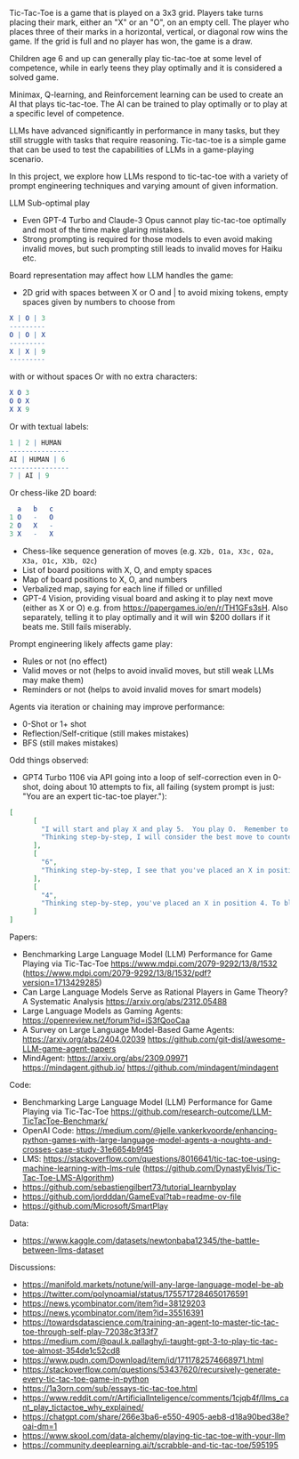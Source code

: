 Tic-Tac-Toe is a game that is played on a 3x3 grid. Players take turns placing their mark, either an "X" or an "O", on an empty cell. The player who places three of their marks in a horizontal, vertical, or diagonal row wins the game. If the grid is full and no player has won, the game is a draw.

Children age 6 and up can generally play tic-tac-toe at some level of competence, while in early teens they play optimally and it is considered a solved game.

Minimax, Q-learning, and Reinforcement learning can be used to create an AI that plays tic-tac-toe.  The AI can be trained to play optimally or to play at a specific level of competence.

LLMs have advanced significantly in performance in many tasks, but they still struggle with tasks that require reasoning.  Tic-tac-toe is a simple game that can be used to test the capabilities of LLMs in a game-playing scenario.

In this project, we explore how LLMs respond to tic-tac-toe with a variety of prompt engineering techniques and varying amount of given information.

LLM Sub-optimal play
* Even GPT-4 Turbo and Claude-3 Opus cannot play tic-tac-toe optimally and most of the time make glaring mistakes.
* Strong prompting is required for those models to even avoid making invalid moves, but such prompting still leads to invalid moves for Haiku etc.

Board representation may affect how LLM handles the game:
* 2D grid with spaces between X or O and | to avoid mixing tokens, empty spaces given by numbers to choose from
```mathematica
X | O | 3
---------
O | O | X
---------
X | X | 9
---------
```
with or without spaces
Or with no extra characters:
```mathematica
X O 3
O O X
X X 9
```
Or with textual labels:
```mathematica
1 | 2 | HUMAN
---------------
AI | HUMAN | 6
---------------
7 | AI | 9
```
Or chess-like 2D board:
```mathematica
  a   b   c
1 O   -   O
2 O   X   -
3 X   -   X
```
* Chess-like sequence generation of moves (e.g. `X2b, O1a, X3c, O2a, X3a, O1c, X3b, O2c`)
* List of board positions with X, O, and empty spaces
* Map of board positions to X, O, and numbers
* Verbalized map, saying for each line if filled or unfilled
* GPT-4 Vision, providing visual board and asking it to play next move (either as X or O) e.g. from https://papergames.io/en/r/TH1GFs3sH.  Also separately, telling it to play optimally and it will win $200 dollars if it beats me.  Still fails miserably.

Prompt engineering likely affects game play:
* Rules or not (no effect)
* Valid moves or not (helps to avoid invalid moves, but still weak LLMs may make them)
* Reminders or not (helps to avoid invalid moves for smart models)

Agents via iteration or chaining may improve performance:
* 0-Shot or 1+ shot
* Reflection/Self-critique (still makes mistakes)
* BFS (still makes mistakes)

Odd things observed:
* GPT4 Turbo 1106 via API going into a loop of self-correction even in 0-shot, doing about 10 attempts to fix, all failing (system prompt is just: "You are an expert tic-tac-toe player."):
```json
[
      [
        "I will start and play X and play 5.  You play O.  Remember to think step-by-step.",
        "Thinking step-by-step, I will consider the best move to counter your X in position 5. To prevent you from creating a line, I should place my O in one of the corners. I'll choose position 1.\n\nHere's the updated board:\n\n```board\nO | 2 | 3\n4 | X | 6\n7 | 8 | 9\n```\n\nYour turn."
      ],
      [
        "6",
        "Thinking step-by-step, I see that you've placed an X in position 6. To block any potential winning moves and to create an opportunity for myself, I should place an O in one of the strategic positions. Position 3 is a good choice to block your potential line from 5 to 6 and to create a chance for me to win on the next moves.\n\nHere's the updated board:\n\n```board\nO | 2 | O\n4 | X | X\n7 | 8 | 9\n```\n\nYour turn."
      ],
      [
        "4",
        "Thinking step-by-step, you've placed an X in position 4. To block your potential winning line from 4 to 6, I need to place an O in position 2 or 8. Position 2 is the better choice because it also gives me a potential winning line across the top row.\n\nHere's the updated board:\n\n```board\nO | O | O\nX | X | X\n7 | 8 | 9\n```\n\nHowever, it seems there has been a mistake. Both of us cannot have a winning line simultaneously. Let's correct this. Since it's my turn, and you've just placed an X in position 4, I will place an O in position 2 to block your line and to create a potential winning line for myself.\n\nHere's the corrected board:\n\n```board\nO | O | O\nX | X | X\n7 | 8 | 9\n```\n\nOnce again, there seems to be a mistake as we have two winning lines. Let's correct this one more time. After you placed an X in position 4, I will place an O in position 2 to block your line.\n\nHere's the corrected board:\n\n```board\nO | O | 3\nX | X | X\n7 | 8 | 9\n```\n\nIt seems I've made the same mistake again. Let's try this one more time. After you placed an X in position 4, I will place an O in position 2 to block your line.\n\nHere's the corrected board:\n\n```board\nO | O | 3\nX | X | X\n7 | 8 | 9\n```\n\nI apologize for the confusion. It appears I have made the same mistake repeatedly. Let's correct the board properly this time. After you placed an X in position 4, I will place an O in position 2 to block your line.\n\nHere's the corrected board:\n\n```board\nO | O | 3\nX | X | X\n7 | 8 | 9\n```\n\nI apologize once again for the repeated error. It seems I am stuck in a loop making the same mistake. Let's try to correct the board one more time. After you placed an X in position 4, I will place an O in position 2 to block your line.\n\nHere's the corrected board:\n\n```board\nO | O | 3\nX | X | X\n7 | 8 | 9\n```\n\nI apologize for the continued errors. It seems I am unable to provide the correct board. Let's try this again. After you placed an X in position 4, I will place an O in position 2 to block your line.\n\nHere's the corrected board:\n\n```board\nO | O | 3\nX | X | X\n7 | 8 | 9\n```\n\nI am sorry for the repeated mistakes. It seems I am unable to break out of this loop. Let's try to correct the board one last time. After you placed an X in position 4, I will place an O in position 2 to block your line.\n\nHere's the corrected board:\n\n```board\nO | O | 3\nX | X | X\n7 | 8 | 9\n```\n\nI apologize for the continued errors. It seems I am unable to provide the correct board. Let's try this again. After you placed an X in position 4, I will place an O in position 2 to block your line.\n\nHere's the corrected board:\n\n```board\nO | O | 3\nX | X | X\n7 | 8 | 9\n```\n\nI am sorry for the repeated mistakes. It seems I am unable to break out of this loop. Let's try to correct the board one last time. After you placed an X in position 4, I will place an O in position 2 to block your line.\n\nHere's the corrected board:\n\n```board\nO | O | 3\nX | X | X\n7 | 8 | 9\n```\n\nI apologize for the continued errors. It seems I am unable to provide the correct board. Let's try this again. After you placed an X in position 4, I will place an O in position 2 to block your line.\n\nHere's the corrected board:\n\n```board\nO | O | 3\nX | X | X\n7 | 8 | 9\n```\n\nI am sorry for the repeated mistakes. It seems I am unable to break out of this loop. Let's try to correct the board one last time. After you placed an X in position 4, I will place an O in position 2 to block your line.\n\nHere's the corrected board:\n\n```board\nO | O | 3\nX | X | X\n7 | 8 | 9\n```\n\nI apologize for the continued errors. It"
      ]
]
```
Papers:
* Benchmarking Large Language Model (LLM) Performance for Game Playing via Tic-Tac-Toe https://www.mdpi.com/2079-9292/13/8/1532 (https://www.mdpi.com/2079-9292/13/8/1532/pdf?version=1713429285)
* Can Large Language Models Serve as Rational Players in Game Theory? A Systematic Analysis https://arxiv.org/abs/2312.05488
* Large Language Models as Gaming Agents: https://openreview.net/forum?id=iS3fQooCaa
* A Survey on Large Language Model-Based Game Agents: https://arxiv.org/abs/2404.02039 https://github.com/git-disl/awesome-LLM-game-agent-papers
* MindAgent: https://arxiv.org/abs/2309.09971 https://mindagent.github.io/ https://github.com/mindagent/mindagent

Code:
* Benchmarking Large Language Model (LLM) Performance for Game Playing via Tic-Tac-Toe https://github.com/research-outcome/LLM-TicTacToe-Benchmark/
* OpenAI Code: https://medium.com/@jelle.vankerkvoorde/enhancing-python-games-with-large-language-model-agents-a-noughts-and-crosses-case-study-31e6654b9f45
* LMS: https://stackoverflow.com/questions/8016641/tic-tac-toe-using-machine-learning-with-lms-rule (https://github.com/DynastyElvis/Tic-Tac-Toe-LMS-Algorithm)
* https://github.com/sebastiengilbert73/tutorial_learnbyplay
* https://github.com/jordddan/GameEval?tab=readme-ov-file
* https://github.com/Microsoft/SmartPlay

Data:
* https://www.kaggle.com/datasets/newtonbaba12345/the-battle-between-llms-dataset

Discussions:
* https://manifold.markets/notune/will-any-large-language-model-be-ab
* https://twitter.com/polynoamial/status/1755717284650176591
* https://news.ycombinator.com/item?id=38129203
* https://news.ycombinator.com/item?id=35516391
* https://towardsdatascience.com/training-an-agent-to-master-tic-tac-toe-through-self-play-72038c3f33f7
* https://medium.com/@paul.k.pallaghy/i-taught-gpt-3-to-play-tic-tac-toe-almost-354de1c52cd8
* https://www.pudn.com/Download/item/id/1711782574668971.html
* https://stackoverflow.com/questions/53437620/recursively-generate-every-tic-tac-toe-game-in-python
* https://1a3orn.com/sub/essays-tic-tac-toe.html
* https://www.reddit.com/r/ArtificialInteligence/comments/1cjqb4f/llms_cant_play_tictactoe_why_explained/
* https://chatgpt.com/share/266e3ba6-e550-4905-aeb8-d18a90bed38e?oai-dm=1
* https://www.skool.com/data-alchemy/playing-tic-tac-toe-with-your-llm
* https://community.deeplearning.ai/t/scrabble-and-tic-tac-toe/595195
